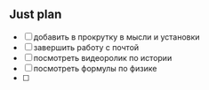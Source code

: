 ## Just plan
- [ ] добавить в прокрутку в мысли и установки 
- [ ] завершить работу с почтой
- [ ] посмотреть видеоролик по истории 
- [ ] посмотреть формулы по физике 
- [ ]
